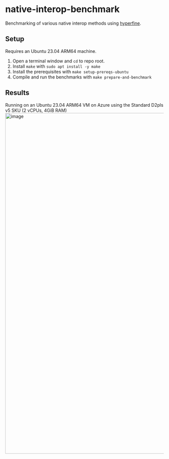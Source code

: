 # native-interop-benchmark
Benchmarking of various native interop methods using [hyperfine](https://github.com/sharkdp/hyperfine).

## Setup
Requires an Ubuntu 23.04 ARM64 machine.
1. Open a terminal window and `cd` to repo root.
2. Install `make` with `sudo apt install -y make`
3. Install the prerequisites with `make setup-prereqs-ubuntu`
4. Compile and run the benchmarks with `make prepare-and-benchmark`

## Results
Running on an Ubuntu 23.04 ARM64 VM on Azure using the Standard D2pls v5 SKU (2 vCPUs, 4GiB RAM)
<img width="1083" alt="image" src="https://github.com/alcarasj/native-interop-benchmark/assets/15123646/ae5c763e-1f6e-46ce-a643-061ea8d28b3f">
